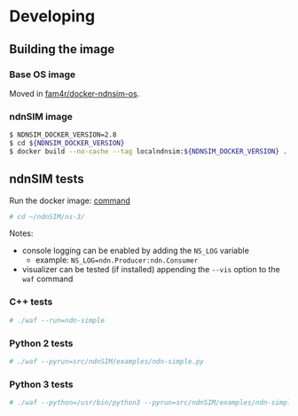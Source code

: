 # Developing

## Building the image

### Base OS image

Moved in [fam4r/docker-ndnsim-os](https://github.com/fam4r/docker-ndnsim-os/DEVELOPING.md).

### ndnSIM image

```bash
$ NDNSIM_DOCKER_VERSION=2.8
$ cd ${NDNSIM_DOCKER_VERSION}
$ docker build --no-cache --tag localndnsim:${NDNSIM_DOCKER_VERSION} .
```

## ndnSIM tests

Run the docker image: [command](./README.md#docker)

```bash
# cd ~/ndnSIM/ns-3/
```

Notes:
- console logging can be enabled by adding the `NS_LOG` variable
  - example: `NS_LOG=ndn.Producer:ndn.Consumer`
- visualizer can be tested (if installed) appending the `--vis` option to the
  `waf` command

### C++ tests

```bash
# ./waf --run=ndn-simple
```

### Python 2 tests
```bash
# ./waf --pyrun=src/ndnSIM/examples/ndn-simple.py
```

### Python 3 tests

```bash
# ./waf --python=/usr/bin/python3 --pyrun=src/ndnSIM/examples/ndn-simple.py
```
